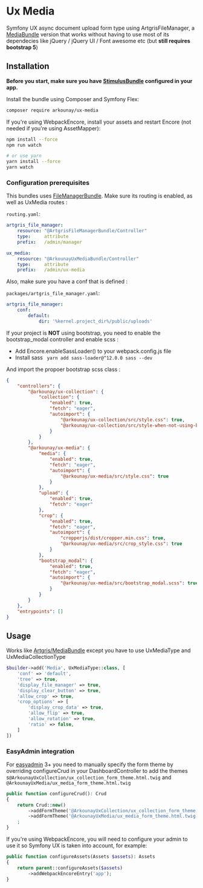 # Ux Media

Symfony UX async document upload form type using ArtgrisFileManager, a [MediaBundle](https://github.com/artgris/MediaBundle) version that works without having to use most of its dependecies like jQuery / jQuery UI / Font awesome etc (but **still requires bootstrap 5**)

## Installation

**Before you start, make sure you have [StimulusBundle](https://symfony.com/bundles/StimulusBundle/current/index.html) configured in your app.**

Install the bundle using Composer and Symfony Flex:

```sh
composer require arkounay/ux-media
```

If you're using WebpackEncore, install your assets and restart Encore (not needed if you're using AssetMapper):

```sh
npm install --force
npm run watch

# or use yarn
yarn install --force
yarn watch
```


### Configuration prerequisites

This bundles uses [FileManagerBundle](https://github.com/artgris/FileManagerBundle).
Make sure its routing is enabled, as well as UxMedia routes :

`routing.yaml`:
```yaml
artgris_file_manager:
    resource: "@ArtgrisFileManagerBundle/Controller"
    type:     attribute
    prefix:   /admin/manager

ux_media:
    resource: "@ArkounayUxMediaBundle/Controller"
    type:     attribute
    prefix:   /admin/ux-media
```

Also, make sure you have a conf that is defined :

`packages/artgris_file_manager.yaml`:
```yaml
artgris_file_manager:
    conf:
        default:
            dir: '%kernel.project_dir%/public/uploads'
```

If your project is **NOT** using bootstrap, you need to enable the bootstrap_modal controller and enable scss :

- Add Encore.enableSassLoader() to your webpack.config.js file
- Install sass ` yarn add sass-loader@^12.0.0 sass --dev`

And import the propoer bootstrap scss class :

```json
{
    "controllers": {
        "@arkounay/ux-collection": {
            "collection": {
                "enabled": true,
                "fetch": "eager",
                "autoimport": {
                    "@arkounay/ux-collection/src/style.css": true,
                    "@arkounay/ux-collection/src/style-when-not-using-bootstrap-5.css": false
                }
            }
        },
        "@arkounay/ux-media": {
            "media": {
                "enabled": true,
                "fetch": "eager",
                "autoimport": {
                    "@arkounay/ux-media/src/style.css": true
                }
            },
            "upload": {
                "enabled": true,
                "fetch": "eager"
            },
            "crop": {
                "enabled": true,
                "fetch": "eager",
                "autoimport": {
                    "cropperjs/dist/cropper.min.css": true,
                    "@arkounay/ux-media/src/crop_style.css": true
                }
            },
            "bootstrap_modal": {
                "enabled": true,
                "fetch": "eager",
                "autoimport": {
                    "@arkounay/ux-media/src/bootstrap_modal.scss": true
                }
            }
        }
    },
    "entrypoints": []
}
```


## Usage

Works like [Artgris/MediaBundle](https://github.com/artgris/MediaBundle) except you have to use UxMediaType and UxMediaCollectionType 

```php
$builder->add('Media', UxMediaType::class, [
    'conf' => 'default',
    'tree' => true,
    'display_file_manager' => true,
    'display_clear_button' => true,
    'allow_crop' => true,
    'crop_options' => [
        'display_crop_data' => true,
        'allow_flip' => true,
        'allow_rotation' => true,
        'ratio' => false,
    ]
])
```

### EasyAdmin integration

For [easyadmin](https://github.com/EasyCorp/EasyAdminBundle) 3+ you need to manually specify the form theme by overriding configureCrud in your DashboardController to add the themes s`@ArkounayUxCollection/ux_collection_form_theme.html.twig` and `@ArkounayUxMedia/ux_media_form_theme.html.twig`
```php
public function configureCrud(): Crud
{
    return Crud::new()
        ->addFormTheme('@ArkounayUxCollection/ux_collection_form_theme.html.twig')
        ->addFormTheme('@ArkounayUxMedia/ux_media_form_theme.html.twig')
    ;
}
```

If you're using WebpackEncore, you will need to configure your admin to use it so Symfony UX is taken into account, for example:
```php
public function configureAssets(Assets $assets): Assets
{
    return parent::configureAssets($assets)
        ->addWebpackEncoreEntry('app');
}
```
